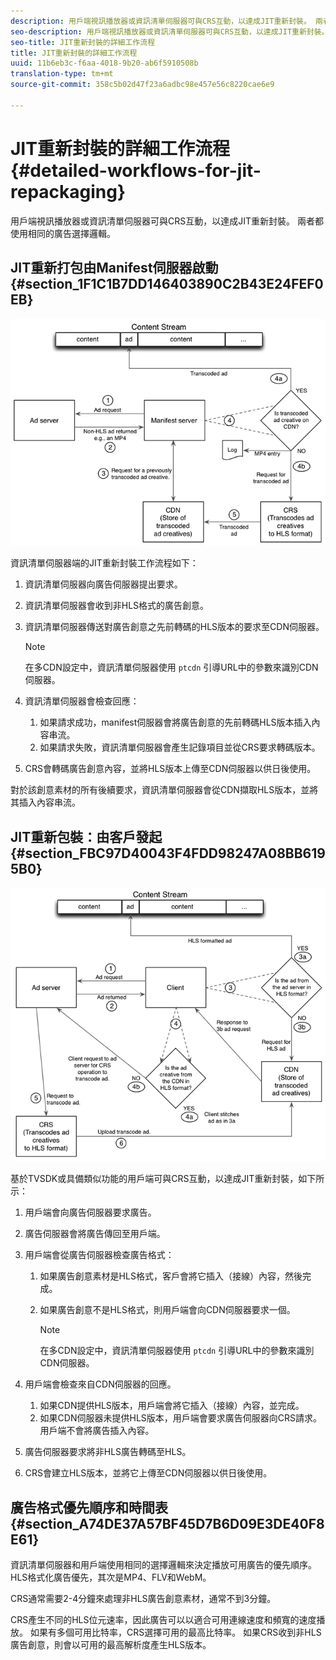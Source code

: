 ```yaml
---
description: 用戶端視訊播放器或資訊清單伺服器可與CRS互動，以達成JIT重新封裝。 兩者都使用相同的廣告選擇邏輯。
seo-description: 用戶端視訊播放器或資訊清單伺服器可與CRS互動，以達成JIT重新封裝。 兩者都使用相同的廣告選擇邏輯。
seo-title: JIT重新封裝的詳細工作流程
title: JIT重新封裝的詳細工作流程
uuid: 11b6eb3c-f6aa-4018-9b20-ab6f5910508b
translation-type: tm+mt
source-git-commit: 358c5b02d47f23a6adbc98e457e56c8220cae6e9

---
```



# JIT重新封裝的詳細工作流程 {#detailed-workflows-for-jit-repackaging}

用戶端視訊播放器或資訊清單伺服器可與CRS互動，以達成JIT重新封裝。 兩者都使用相同的廣告選擇邏輯。

## JIT重新打包由Manifest伺服器啟動 {#section_1F1C1B7DD146403890C2B43E24FEF0EB}

![](assets/ssai_JIT-workflow_web.png)

資訊清單伺服器端的JIT重新封裝工作流程如下：

1. 資訊清單伺服器向廣告伺服器提出要求。
1. 資訊清單伺服器會收到非HLS格式的廣告創意。
1. 資訊清單伺服器傳送對廣告創意之先前轉碼的HLS版本的要求至CDN伺服器。

   >[!NOTE]
   >
   >在多CDN設定中，資訊清單伺服器使用 `ptcdn` 引導URL中的參數來識別CDN伺服器。

1. 資訊清單伺服器會檢查回應：

   1. 如果請求成功，manifest伺服器會將廣告創意的先前轉碼HLS版本插入內容串流。
   1. 如果請求失敗，資訊清單伺服器會產生記錄項目並從CRS要求轉碼版本。

1. CRS會轉碼廣告創意內容，並將HLS版本上傳至CDN伺服器以供日後使用。

對於該創意素材的所有後續要求，資訊清單伺服器會從CDN擷取HLS版本，並將其插入內容串流。

## JIT重新包裝：由客戶發起 {#section_FBC97D40043F4FDD98247A08BB6195B0}

<!--<a id="fig_hkn_ndt_3z"></a>-->

![](assets/ssai_JIT-workflow_client_web.png)

基於TVSDK或具備類似功能的用戶端可與CRS互動，以達成JIT重新封裝，如下所示：

1. 用戶端會向廣告伺服器要求廣告。
1. 廣告伺服器會將廣告傳回至用戶端。
1. 用戶端會從廣告伺服器檢查廣告格式：

   1. 如果廣告創意素材是HLS格式，客戶會將它插入（接線）內容，然後完成。
   1. 如果廣告創意不是HLS格式，則用戶端會向CDN伺服器要求一個。

      >[!NOTE]
      >
      >在多CDN設定中，資訊清單伺服器使用 `ptcdn` 引導URL中的參數來識別CDN伺服器。

1. 用戶端會檢查來自CDN伺服器的回應。

   1. 如果CDN提供HLS版本，用戶端會將它插入（接線）內容，並完成。
   1. 如果CDN伺服器未提供HLS版本，用戶端會要求廣告伺服器向CRS請求。 用戶端不會將廣告插入內容。

1. 廣告伺服器要求將非HLS廣告轉碼至HLS。
1. CRS會建立HLS版本，並將它上傳至CDN伺服器以供日後使用。

## 廣告格式優先順序和時間表 {#section_A74DE37A57BF45D7B6D09E3DE40F8E61}

資訊清單伺服器和用戶端使用相同的選擇邏輯來決定播放可用廣告的優先順序。 HLS格式化廣告優先，其次是MP4、FLV和WebM。

CRS通常需要2-4分鐘來處理非HLS廣告創意素材，通常不到3分鐘。

CRS產生不同的HLS位元速率，因此廣告可以以適合可用連線速度和頻寬的速度播放。 如果有多個可用比特率，CRS選擇可用的最高比特率。 如果CRS收到非HLS廣告創意，則會以可用的最高解析度產生HLS版本。
